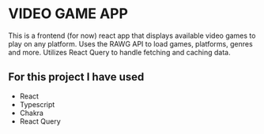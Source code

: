 # VIDEO GAME APP

This is a frontend (for now) react app that displays available video games to play on any platform. Uses the RAWG API to load games, platforms, genres and more.
Utilizes React Query to handle fetching and caching data.

## For this project I have used

- React
- Typescript
- Chakra
- React Query

